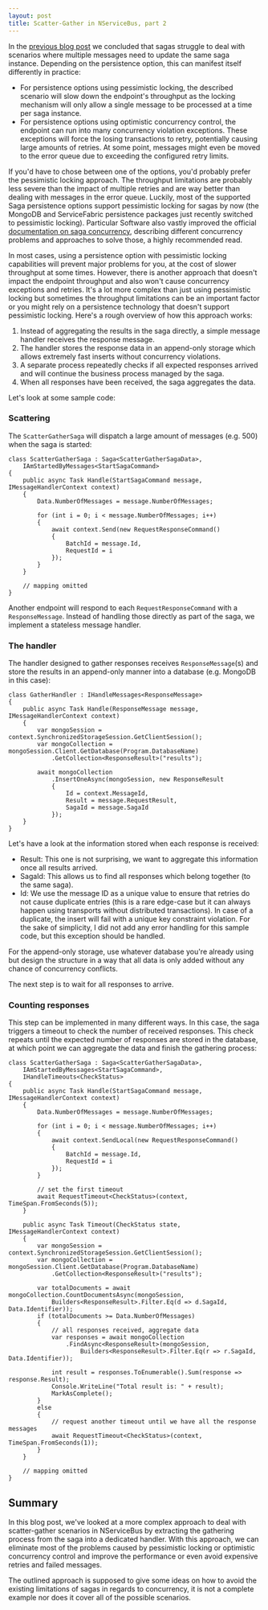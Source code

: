 ```yaml
---
layout: post
title: Scatter-Gather in NServiceBus, part 2
---
```


In the [previous blog post](/2019/09/25/scatter-gather-pt1.html) we concluded that sagas struggle to deal with scenarios where multiple messages need to update the same saga instance. Depending on the persistence option, this can manifest itself differently in practice:
* For persistence options using pessimistic locking, the described scenario will slow down the endpoint's throughput as the locking mechanism will only allow a single message to be processed at a time per saga instance.
* For persistence options using optimistic concurrency control, the endpoint can run into many concurrency violation exceptions. These exceptions will force the losing transactions to retry, potentially causing large amounts of retries. At some point, messages might even be moved to the error queue due to exceeding the configured retry limits.

If you'd have to chose between one of the options, you'd probably prefer the pessimistic locking approach. The throughput limitations are probably less severe than the impact of multiple retries and are way better than dealing with messages in the error queue. Luckily, most of the supported Saga persistence options support pessimistic locking for sagas by now (the MongoDB and ServiceFabric persistence packages just recently switched to pessimistic locking). Particular Software also vastly improved the official [documentation on saga concurrency](https://docs.particular.net/nservicebus/sagas/concurrency), describing different concurrency problems and approaches to solve those, a highly recommended read.

In most cases, using a persistence option with pessimistic locking capabilities will prevent major problems for you, at the cost of slower throughput at some times. However, there is another approach that doesn't impact the endpoint throughput and also won't cause concurrency exceptions and retries. It's a lot more complex than just using pessimistic locking but sometimes the throughput limitations can be an important factor or you might rely on a persistence technology that doesn't support pessimistic locking. Here's a rough overview of how this approach works:

1. Instead of aggregating the results in the saga directly, a simple message handler receives the response message.
2. The handler stores the response data in an append-only storage which allows extremely fast inserts without concurrency violations.
3. A separate process repeatedly checks if all expected responses arrived and will continue the business process managed by the saga.
4. When all responses have been received, the saga aggregates the data.

Let's look at some sample code:

### Scattering

The `ScatterGatherSaga` will dispatch a large amount of messages (e.g. 500) when the saga is started:

```
class ScatterGatherSaga : Saga<ScatterGatherSagaData>, 
    IAmStartedByMessages<StartSagaCommand>
{
    public async Task Handle(StartSagaCommand message, IMessageHandlerContext context)
    {
        Data.NumberOfMessages = message.NumberOfMessages;

        for (int i = 0; i < message.NumberOfMessages; i++)
        {
            await context.Send(new RequestResponseCommand()
            {
                BatchId = message.Id,
                RequestId = i
            });
        }
    }

    // mapping omitted
}

```

Another endpoint will respond to each `RequestResponseCommand` with a `ResponseMessage`. Instead of handling those directly as part of the saga, we implement a stateless message handler.

### The handler

The handler designed to gather responses receives `ResponseMessage`(s) and store the results in an append-only manner into a database (e.g. MongoDB in this case):


```
class GatherHandler : IHandleMessages<ResponseMessage>
{
    public async Task Handle(ResponseMessage message, IMessageHandlerContext context)
    {
        var mongoSession = context.SynchronizedStorageSession.GetClientSession();
        var mongoCollection = mongoSession.Client.GetDatabase(Program.DatabaseName)
            .GetCollection<ResponseResult>("results");

        await mongoCollection
            .InsertOneAsync(mongoSession, new ResponseResult
            {
                Id = context.MessageId,
                Result = message.RequestResult,
                SagaId = message.SagaId
            });
    }
}
```

Let's have a look at the information stored when each response is received:
* Result: This one is not surprising, we want to aggregate this information once all results arrived.
* SagaId: This allows us to find all responses which belong together (to the same saga).
* Id: We use the message ID as a unique value to ensure that retries do not cause duplicate entries (this is a rare edge-case but it can always happen using transports without distributed transactions). In case of a duplicate, the insert will fail with a unique key constraint violation. For the sake of simplicity, I did not add any error handling for this sample code, but this exception should be handled.

For the append-only storage, use whatever database you're already using but design the structure in a way that all data is only added without any chance of concurrency conflicts.

The next step is to wait for all responses to arrive.

### Counting responses

This step can be implemented in many different ways. In this case, the saga triggers a timeout to check the number of received responses. This check repeats until the expected number of responses are stored in the database, at which point we can aggregate the data and finish the gathering process:

```
class ScatterGatherSaga : Saga<ScatterGatherSagaData>, 
    IAmStartedByMessages<StartSagaCommand>,
    IHandleTimeouts<CheckStatus>
{
    public async Task Handle(StartSagaCommand message, IMessageHandlerContext context)
    {
        Data.NumberOfMessages = message.NumberOfMessages;

        for (int i = 0; i < message.NumberOfMessages; i++)
        {
            await context.SendLocal(new RequestResponseCommand()
            {
                BatchId = message.Id,
                RequestId = i
            });
        }

        // set the first timeout
        await RequestTimeout<CheckStatus>(context, TimeSpan.FromSeconds(5));
    }

    public async Task Timeout(CheckStatus state, IMessageHandlerContext context)
    {
        var mongoSession = context.SynchronizedStorageSession.GetClientSession();
        var mongoCollection = mongoSession.Client.GetDatabase(Program.DatabaseName)
            .GetCollection<ResponseResult>("results");

        var totalDocuments = await mongoCollection.CountDocumentsAsync(mongoSession,
            Builders<ResponseResult>.Filter.Eq(d => d.SagaId, Data.Identifier));
        if (totalDocuments >= Data.NumberOfMessages)
        {
            // all responses received, aggregate data
            var responses = await mongoCollection
                .FindAsync<ResponseResult>(mongoSession, 
                    Builders<ResponseResult>.Filter.Eq(r => r.SagaId, Data.Identifier));

            int result = responses.ToEnumerable().Sum(response => response.Result);
            Console.WriteLine("Total result is: " + result);
            MarkAsComplete();
        }
        else
        {
            // request another timeout until we have all the response messages
            await RequestTimeout<CheckStatus>(context, TimeSpan.FromSeconds(1));
        }
    }

    // mapping omitted
}
```

## Summary

In this blog post, we've looked at a more complex approach to deal with scatter-gather scenarios in NServiceBus by extracting the gathering process from the saga into a dedicated handler. With this approach, we can eliminate most of the problems caused by pessimistic locking or optimistic concurrency control and improve the performance or even avoid expensive retries and failed messages. 

The outlined approach is supposed to give some ideas on how to avoid the existing limitations of sagas in regards to concurrency, it is not a complete example nor does it cover all of the possible scenarios.
